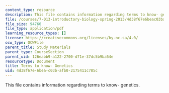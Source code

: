 ```yaml
---
content_type: resource
description: This file contains information regarding terms to know- genetics.
file: /courses/7-013-introductory-biology-spring-2013/4d38f67e6beac03bafb02175411c785c_MIT7_013S13_Genetics.pdf
file_size: 94760
file_type: application/pdf
learning_resource_types: []
license: https://creativecommons.org/licenses/by-nc-sa/4.0/
ocw_type: OCWFile
parent_title: Study Materials
parent_type: CourseSection
parent_uid: 126eabb9-a122-2700-d71e-37dc5b9ba54e
resourcetype: Document
title: Terms to know- Genetics
uid: 4d38f67e-6bea-c03b-afb0-2175411c785c
---
```

This file contains information regarding terms to know- genetics.